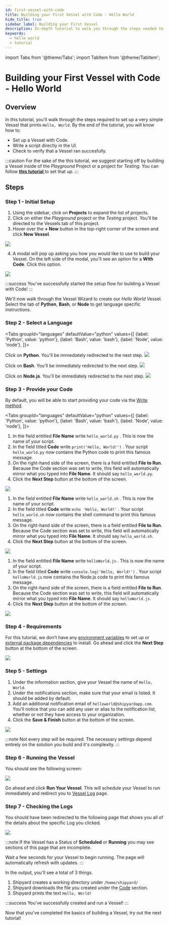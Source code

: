 ```yaml
---
id: first-vessel-with-code
title: Building your First Vessel with Code - Hello World
hide_title: true
sidebar_label: Building your First Vessel
description: In-depth tutorial to walk you through the steps needed to set up a Hello World Vessel.
keywords:
  - hello world
  - tutorial
---
```


import Tabs from '@theme/Tabs';
import TabItem from '@theme/TabItem';

# Building your First Vessel with Code - Hello World

## Overview

In this tutorial, you'll walk through the steps required to set up a very simple Vessel that prints `Hello, World`. By the end of the tutorial, you will know how to:

- Set up a Vessel with Code.
- Write a script directly in the UI.
- Check to verify that a Vessel ran succesfully.

:::caution
For the sake of the this tutorial, we suggest starting off by building a Vessel inside of the *Playground* Project or a project for *Testing*. You can follow [**this tutorial** ](first-project.md)to set that up.
:::

## Steps

### Step 1 - Initial Setup

1. Using the sidebar, click on **Projects** to expand the list of projects.
2. Click on either the *Playground* project or the *Testing* project. You'll be directed to the Vessels tab of this project.
3.  Hover over the **+ New** button in the top-right corner of the screen and click **New Vessel**.

![](../.gitbook/assets/shipyard_2021_03_16_16_23_03.png)

4. A modal will pop up asking you how you would like to use to build your Vessel. On the left side of the modal, you'll see an option for a **With Code**. Click this option.

![](../.gitbook/assets/shipyard_2021_03_16_16_24_01.png)

:::success
You've successfully started the setup flow for building a Vessel with Code!
:::

We'll now walk through the Vessel Wizard to create our *Hello World* Vessel. Select the tab of **Python**, **Bash**, or **Node** to get language specific instructions.

### Step 2 - Select a Language

<Tabs
groupId="languages"
defaultValue="python"
values={[
{label: 'Python', value: 'python'},
{label: 'Bash', value: 'bash'},
{label: 'Node', value: 'node'},
]}>
<TabItem value="python">

Click on **Python**. You'll be immediately redirected to the next step.
![](../.gitbook/assets/shipyard_2021_03_16_16_26_45.png)
</TabItem>

<TabItem value="bash">

Click on **Bash**. You'll be immediately redirected to the next step.
![](../.gitbook/assets/shipyard_2021_03_16_16_27_07.png)
</TabItem>
<TabItem value='node'>

Click on **Node.js**. You'll be immediately redirected to the next step.
![](../.gitbook/assets/shipyard_2021_03_16_16_26_56.png)
</TabItem>
</Tabs>

### Step 3 - Provide your Code

By default, you will be able to start providing your code via the [Write method](../reference/code/write-code.md).

<Tabs
groupId="languages"
defaultValue="python"
values={[
{label: 'Python', value: 'python'},
{label: 'Bash', value: 'bash'},
{label: 'Node', value: 'node'},
]}>
<TabItem value="python">

1. In the field entitled **File Name** write `hello_world.py` . This is now the name of your script.
2. In the field titled **Code** write `print('Hello, World!')` . Your script `hello_world.py` now contains the Python code to print this famous message.
3. On the right-hand side of the screen, there is a field entitled **File to Run**. Because the Code section was set to write, this field will automatically mirror what you typed into **File Name**. It should say `hello_world.py`.
4. Click the **Next Step** button at the bottom of the screen.

![](../.gitbook/assets/shipyard_2021_03_16_16_30_54.png)

</TabItem>

<TabItem value="bash">

1. In the field entitled **File Name** write `hello_world.sh` . This is now the name of your script.
2. In the field titled **Code** write `echo 'Hello, World!'` . Your script `hello_world.sh` now contains the shell command to print this famous message.
3. On the right-hand side of the screen, there is a field entitled **File to Run**. Because the Code section was set to write, this field will automatically mirror what you typed into **File Name**. It should say `hello_world.sh`.
4. Click the **Next Step** button at the bottom of the screen.

![](../.gitbook/assets/shipyard_2021_03_16_16_31_57.png)

</TabItem>
<TabItem value='node'>

1. In the field entitled **File Name** write `helloWorld.js` . This is now the name of your script.
2. In the field titled **Code** write `console.log('Hello, World!')` . Your script `helloWorld.js` now contains the Node.js code to print this famous message.
3. On the right-hand side of the screen, there is a field entitled **File to Run**. Because the Code section was set to write, this field will automatically mirror what you typed into **File Name**. It should say `helloWorld.js`.
4. Click the **Next Step** button at the bottom of the screen.
  
![](../.gitbook/assets/shipyard_2021_03_16_16_32_40.png)
</TabItem>
</Tabs>

### Step 4 - Requirements

For this tutorial, we don't have any [environment variables](../reference/requirements/environment-variables.md) to set up or [external package dependencies](../reference/requirements/external-package-dependencies.md) to install. Go ahead and click the **Next Step** button at the bottom of the screen.

![](../.gitbook/assets/shipyard_2021_03_16_16_33_59.png)

### Step 5 - Settings

1. Under the information section, give your Vessel the name of `Hello, World`.
2. Under the notifications section, make sure that your email is listed. It should be added by default.
3. Add an additional notification email of `helloworld@shipyardapp.com`. You'll notice that you can add any user or alias to the notification list, whether or not they have access to your organization.
4. Click the **Save & Finish** button at the bottom of the screen.

![](../.gitbook/assets/shipyard_2021_03_16_16_35_45.png)

:::note
Not every step will be required. The necessary settings depend entirely on the solution you build and it's complexity.
:::

### Step 6 - Running the Vessel

You should see the following screen:

![](../.gitbook/assets/shipyard_2021_03_16_16_36_28.png)

Go ahead and click **Run Your Vessel**. This will schedule your Vessel to run immediately and redirect you to [Vessel Log](../reference/logs/vessel-logs.md) page.

### Step 7 - Checking the Logs

You should have been redirected to the following page that shows you all of the details about the specific Log you clicked.

![](../.gitbook/assets/shipyard_2021_03_16_16_37_38.png)

:::note
If the Vessel has a Status of **Scheduled** or **Running** you may see sections of this page that are incomplete.

Wait a few seconds for your Vessel to begin running. The page will automatically refresh with updates.
:::

In the output, you'll see a total of 3 things.

1. Shipyard creates a working directory under `/home/shipyard/`
2. Shipyard downloads the file you created under the [Code](../reference/code/code-overview.md) section.
3. Shipyard prints the text `Hello, World!`

:::success
You've successfully created and run a Vessel!
:::

Now that you've completed the basics of building a Vessel, try out the next tutorial!
